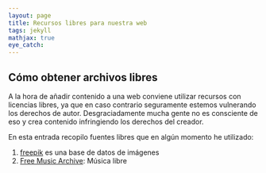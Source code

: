 ```yaml
---
layout: page
title: Recursos libres para nuestra web
tags: jekyll
mathjax: true
eye_catch: 
---
```


## Cómo obtener archivos libres

A la hora de añadir contenido a una web conviene utilizar recursos con licencias libres, ya que en caso contrario seguramente estemos vulnerando los derechos de autor. Desgraciadamente mucha gente no es consciente de eso y crea contenido infringiendo los derechos del creador.

En esta entrada recopilo fuentes libres que en algún momento he utilizado:

 
1. [freepik](http://www.freepik.com/) es una base de datos de imágenes
2. [Free Music Archive](https://freemusicarchive.org): Música libre
